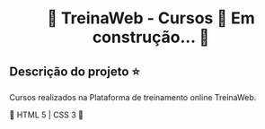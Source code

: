 <h1 align="center"> 
🚧  TreinaWeb - Cursos 🚀 Em construção...  🚧

## Descrição do projeto :star:

<p align="justify">
Cursos realizados na Plataforma de treinamento online TreinaWeb.
</p>

:small_blue_diamond: HTML 5 | CSS 3 🚧


